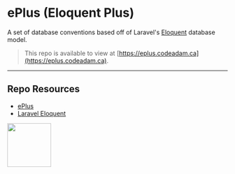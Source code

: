 # ePlus (Eloquent Plus)

A set of database conventions based off of Laravel's [Eloquent](https://laravel.com/docs/10.x/eloquent) database model.

> This repo is available to view at [https://eplus.codeadam.ca](https://eplus.codeadam.ca).

---

## Repo Resources

- [ePlus](https://eplus.codeadam.ca)
- [Laravel Eloquent](https://laravel.com/docs/10.x/eloquent)

<a href="https://codeadam.ca">
<img src="https://codeadam.ca/images/code-block.png" width="100">
</a>
